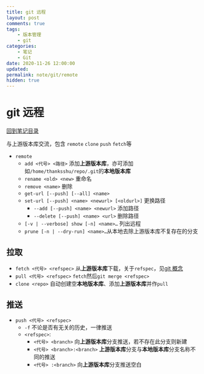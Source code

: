 ```yaml
---
title: git 远程
layout: post
comments: true
tags:
    - 版本管理
    - git
categories:
    - 笔记
    - Git
date: 2020-11-26 12:00:00
updated:
permalink: note/git/remote
hidden: true
---
```


# git 远程

[回到笔记目录](/note/git/index)

与上游版本库交流，包含 `remote` `clone` `push` `fetch`等

<!-- more -->

-   `remote`
    -   `add <代号> <路径>` 添加**上游版本库**，亦可添加如`/home/thanksshu/repo/.git`的**本地版本库**
    -   `rename <old> <new>` 重命名
    -   `remove <name>` 删除
    -   `get-url [--push] [--all] <name>`
    -   `set-url [--push] <name> <newurl> [<oldurl>]` 更换路径
        -   `--add [--push] <name> <newurl>` 添加路径
        -   `--delete [--push] <name> <url>` 删除路径
    -   `[-v | --verbose] show [-n] <name>…​` 列出远程
    -   `prune [-n | --dry-run] <name>…​` 从本地去除上游版本库不复存在的分支

## 拉取

-   `fetch <代号> <refspec>` 从**上游版本库**下载，关于`refspec`，见[git 概念](note/git/basic#常用名词)
-   `pull <代号> <refspec>` `fetch`然后`git merge <refspec>`
-   `clone <repo>` 自动创建空**本地版本库**、添加**上游版本库**并作`pull`

## 推送

-   `push <代号> <refspec>`
    -   `-f` 不论是否有无关的历史，一律推送
    -   `<refspec>`:
        -   `<代号> <branch>` 向**上游版本库**分支推送，若不存在此分支则新建
        -   `<代号> <branch>:<branch>` **上游版本库**分支与**本地版本库**分支名称不同的推送
        -   `<代号> :<branch>` 向**上游版本库**分支推送空白
